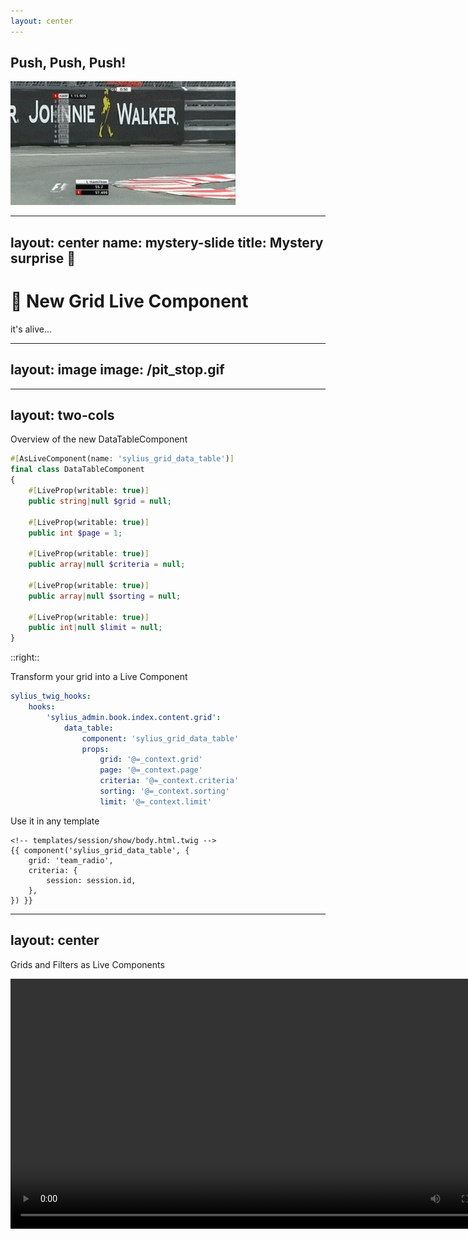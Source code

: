 ```yaml
---
layout: center
---
```


## Push, Push, Push!

<img src="/push_lewis.gif" class="w-120">

---
layout: center
name: mystery-slide
title: Mystery surprise 👀
---

# 🧟 New Grid Live Component

it's alive...

---
layout: image
image: /pit_stop.gif
---

---
layout: two-cols
---

Overview of the new DataTableComponent

```php {all|5,8,11,14,17}
#[AsLiveComponent(name: 'sylius_grid_data_table')]
final class DataTableComponent
{
    #[LiveProp(writable: true)]
    public string|null $grid = null;

    #[LiveProp(writable: true)] 
    public int $page = 1;
    
    #[LiveProp(writable: true)]
    public array|null $criteria = null;

    #[LiveProp(writable: true)]
    public array|null $sorting = null;

    #[LiveProp(writable: true)]
    public int|null $limit = null;
}
```

::right::

Transform your grid into a Live Component

```yaml {none|all|7-11}
sylius_twig_hooks:
    hooks:
        'sylius_admin.book.index.content.grid':
            data_table:
                component: 'sylius_grid_data_table'
                props:
                    grid: '@=_context.grid'
                    page: '@=_context.page'
                    criteria: '@=_context.criteria'
                    sorting: '@=_context.sorting'
                    limit: '@=_context.limit'                    
```

Use it in any template

```twig {none|all|4-6}
<!-- templates/session/show/body.html.twig -->
{{ component('sylius_grid_data_table', {
    grid: 'team_radio',
    criteria: {
        session: session.id,
    },
}) }}
```

---
layout: center
---
Grids and Filters as Live Components

<video width="800" controls autoplay="true">
  <source src="/openf1_live_grid.mp4" type="video/mp4">
</video>
